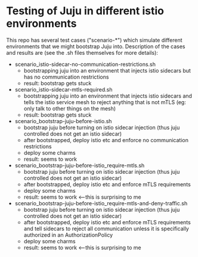 # Testing of Juju in different istio environments

This repo has several test cases ("scenario-\*") which simulate different environments that we might bootstrap Juju into.  Description of the cases and results are (see the .sh files themselves for more details):

* scenario_istio-sidecar-no-communication-restrictions.sh
	* bootstrapping juju into an environment that injects istio sidecars but has no communication restrictions
	* result: bootstrap gets stuck
* scenario_istio-sidecar-mtls-required.sh
	* bootstrapping juju into an environment that injects istio sidecars and tells the istio service mesh to reject anything that is not mTLS (eg: only talk to other things on the mesh)
	* result: bootstrap gets stuck
* scenario_bootstrap-juju-before-istio.sh
	* bootstrap juju before turning on istio sidecar injection (thus juju controlled does not get an istio sidecar)
	* after bootstrapped, deploy istio etc and enforce no communication restrictions 
	* deploy some charms
	* result: seems to work
* scenario_bootstrap-juju-before-istio_require-mtls.sh
	* bootstrap juju before turning on istio sidecar injection (thus juju controlled does not get an istio sidecar)
	* after bootstrapped, deploy istio etc and enforce mTLS requirements
	* deploy some charms
	* result: seems to work <--this is surprising to me
* scenario_bootstrap-juju-before-istio_require-mtls-and-deny-traffic.sh
	* bootstrap juju before turning on istio sidecar injection (thus juju controlled does not get an istio sidecar)
	* after bootstrapped, deploy istio etc and enforce mTLS requirements and tell sidecars to reject all communication unless it is specifically authorized in an AuthorizationPolicy
	* deploy some charms
	* result: seems to work <--this is surprising to me
